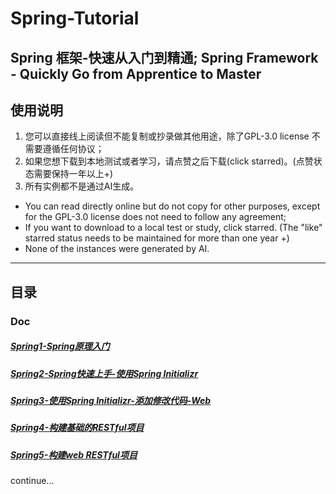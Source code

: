 # Spring-Tutorial

## Spring 框架-快速从入门到精通; Spring Framework - Quickly Go from Apprentice to Master

## 使用说明

1. 您可以直接线上阅读但不能复制或抄录做其他用途，除了GPL-3.0 license 不需要遵循任何协议；
2. 如果您想下载到本地测试或者学习，请点赞之后下载(click starred)。(点赞状态需要保持一年以上+)
3. 所有实例都不是通过AI生成。

* You can read directly online but do not copy for other purposes, except for the GPL-3.0 license does not need to follow any agreement;
* If you want to download to a local test or study, click starred. (The "like" starred status needs to be maintained for more than one year +)
* None of the instances were generated by AI.

---

## 目录

### Doc

##### [Spring1-Spring原理入门](doc/Spring1-Spring原理入门.md)

##### [Spring2-Spring快速上手-使用Spring Initializr](doc/Spring2-Spring快速上手-使用Spring%20Initializr.md)

##### [Spring3-使用Spring Initializr-添加修改代码-Web](doc/Spring3-使用Spring%20Initializr-添加修改代码-Web.md)

##### [Spring4-构建基础的RESTful项目](doc/Spring4-构建基础的RESTful项目.md)

##### [Spring5-构建web RESTful项目](doc/Spring5-构建web%20RESTful项目.md)

continue...
